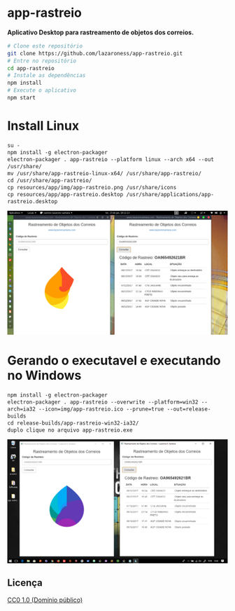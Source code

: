 # app-rastreio

**Aplicativo Desktop para rastreamento de objetos dos correios.**

```bash
# Clone este repositório
git clone https://github.com/lazaroness/app-rastreio.git
# Entre no repositório
cd app-rastreio
# Instale as dependências
npm install
# Execute o aplicativo
npm start
```

# Install Linux

```
su -
npm install -g electron-packager
electron-packager . app-rastreio --platform linux --arch x64 --out /usr/share/
mv /usr/share/app-rastreio-linux-x64/ /usr/share/app-rastreio/
cd /usr/share/app-rastreio/
cp resources/app/img/app-rastreio.png /usr/share/icons
cp resources/app/app-rastreio.desktop /usr/share/applications/app-rastreio.desktop
```

[![Executando a aplicação no Kali Linux](./img/app-linux.png)](https://youtu.be/NZFvL4svFi0)

# Gerando o executavel e executando no Windows

```
npm install -g electron-packager
electron-packager . app-rastreio --overwrite --platform=win32 --arch=ia32 --icon=img/app-rastreio.ico --prune=true --out=release-builds
cd release-builds/app-rastreio-win32-ia32/
duplo clique no arquivo app-rastreio.exe
```

[![Executando a aplicação no Windows 10](./img/app-win.png)](https://youtu.be/NZFvL4svFi0)

## Licença

[CC0 1.0 (Domínio público)](LICENSE.md)
